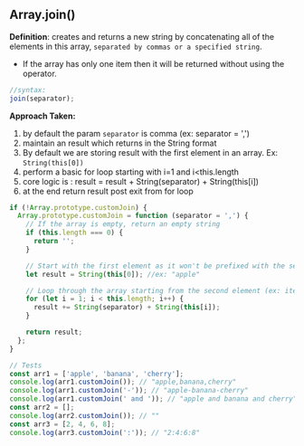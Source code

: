 ## Array.join()

**Definition**: creates and returns a new string by concatenating all of the elements in this array, `separated by commas or a specified string`.

- If the array has only one item then it will be returned without using the operator.

```js
//syntax:
join(separator);
```

<strong>Approach Taken:</strong>

1. by default the param `separator` is comma (ex: separator = ',')
2. maintain an result which returns in the String format
3. By default we are storing result with the first element in an array.
   Ex: `String(this[0])`
4. perform a basic for loop starting with i=1 and i<this.length
5. core logic is : result = result + String(separator) + String(this[i])
6. at the end return result post exit from for loop

```js
if (!Array.prototype.customJoin) {
  Array.prototype.customJoin = function (separator = ',') {
    // If the array is empty, return an empty string
    if (this.length === 0) {
      return '';
    }

    // Start with the first element as it won't be prefixed with the separator
    let result = String(this[0]); //ex: "apple"

    // Loop through the array starting from the second element (ex: iteration starts from i=1)
    for (let i = 1; i < this.length; i++) {
      result += String(separator) + String(this[i]);
    }

    return result;
  };
}

// Tests
const arr1 = ['apple', 'banana', 'cherry'];
console.log(arr1.customJoin()); // "apple,banana,cherry"
console.log(arr1.customJoin('-')); // "apple-banana-cherry"
console.log(arr1.customJoin(' and ')); // "apple and banana and cherry"
const arr2 = [];
console.log(arr2.customJoin()); // ""
const arr3 = [2, 4, 6, 8];
console.log(arr3.customJoin(':')); // "2:4:6:8"
```
